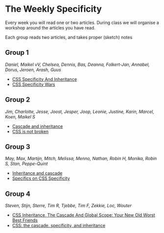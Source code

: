 # The Weekly Specificity

Every week you will read one or two articles. During class we will organise a workshop around the articles you have read.

Each group reads two articles, and takes proper (sketch) notes

## Group 1

_Daniel, Maikel vV, Chelsea, Dennis, Bas, Deanna, Folkert-Jan, Annabel, Dorus, Jeroen, Arash, Guus_

- [CSS Specificity And Inheritance](https://www.smashingmagazine.com/2010/04/css-specificity-and-inheritance/)
- [CSS Specificity Wars](https://stuffandnonsense.co.uk/archives/css_specificity_wars.html)

## Group 2

_Jim, Charlotte, Jesse, Joost, Jesper, Joop, Leonie, Justine, Karin, Marcel, Koen, Maikel S_

- [Cascade and inheritance](https://developer.mozilla.org/en-US/docs/Learn/CSS/Introduction_to_CSS/Cascade_and_inheritance)
- [CSS is not broken](https://keithjgrant.com/posts/2017/03/css-is-not-broken/)

## Group 3

_May, Max, Martijn, Mitch, Melissa, Menno, Nathan, Robin H, Monika, Robin S, Stan, Peppe-Quint_

- [Inheritance and cascade](https://webplatform.github.io/docs/tutorials/inheritance_and_cascade/)
- [Specifics on CSS Specificity](https://css-tricks.com/specifics-on-css-specificity/)

## Group 4

_Steven, Stijn, Sterre, Tim R, Tjebbe, Tim F, Zekkie, Loc, Wouter_

- [CSS Inheritance, The Cascade And Global Scope: Your New Old Worst Best Friends](https://www.smashingmagazine.com/2016/11/css-inheritance-cascade-global-scope-new-old-worst-best-friends/)
- [CSS: the cascade, specificity, and inheritance](http://nicolasgallagher.com/css-cascade-specificity-inheritance/)